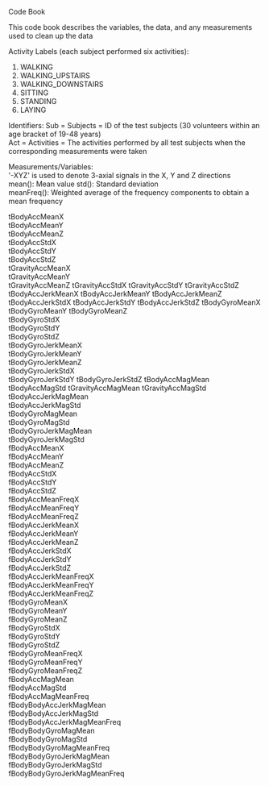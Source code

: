 Code Book

This code book describes the variables, the data, and any measurements used to clean up the data

Activity Labels (each subject performed six activities):                                                                    
1. WALKING                                                                                                                  
2. WALKING_UPSTAIRS                                                                                                         
3. WALKING_DOWNSTAIRS                                                                                                       
4. SITTING
5. STANDING                                                                                                                 
6. LAYING                                                                                                                   

Identifiers:
 Sub = Subjects = ID of the test subjects (30 volunteers within an age bracket of 19-48 years)                                 
 Act = Activities = The activities performed by all test subjects when the corresponding measurements were taken

Measurements/Variables:                                                                                                     
'-XYZ' is used to denote 3-axial signals in the X, Y and Z directions                                                       
mean(): Mean value
std(): Standard deviation                                                                                                   
meanFreq(): Weighted average of the frequency components to obtain a mean frequency

tBodyAccMeanX                                                                                  
tBodyAccMeanY           
tBodyAccMeanZ         
tBodyAccStdX        
tBodyAccStdY       
tBodyAccStdZ                
tGravityAccMeanX               
tGravityAccMeanY        
tGravityAccMeanZ 
tGravityAccStdX 
tGravityAccStdY 
tGravityAccStdZ 
tBodyAccJerkMeanX 
tBodyAccJerkMeanY 
tBodyAccJerkMeanZ 
tBodyAccJerkStdX 
tBodyAccJerkStdY 
tBodyAccJerkStdZ 
tBodyGyroMeanX 
tBodyGyroMeanY 
tBodyGyroMeanZ  
tBodyGyroStdX   
tBodyGyroStdY   
tBodyGyroStdZ    
tBodyGyroJerkMeanX    
tBodyGyroJerkMeanY    
tBodyGyroJerkMeanZ   
tBodyGyroJerkStdX  
tBodyGyroJerkStdY 
tBodyGyroJerkStdZ 
tBodyAccMagMean 
tBodyAccMagStd 
tGravityAccMagMean 
tGravityAccMagStd 
tBodyAccJerkMagMean   
tBodyAccJerkMagStd  
tBodyGyroMagMean  
tBodyGyroMagStd   
tBodyGyroJerkMagMean   
tBodyGyroJerkMagStd   
fBodyAccMeanX   
fBodyAccMeanY   
fBodyAccMeanZ  
fBodyAccStdX  
fBodyAccStdY  
fBodyAccStdZ  
fBodyAccMeanFreqX  
fBodyAccMeanFreqY  
fBodyAccMeanFreqZ  
fBodyAccJerkMeanX  
fBodyAccJerkMeanY  
fBodyAccJerkMeanZ  
fBodyAccJerkStdX  
fBodyAccJerkStdY  
fBodyAccJerkStdZ  
fBodyAccJerkMeanFreqX  
fBodyAccJerkMeanFreqY  
fBodyAccJerkMeanFreqZ  
fBodyGyroMeanX  
fBodyGyroMeanY  
fBodyGyroMeanZ  
fBodyGyroStdX  
fBodyGyroStdY  
fBodyGyroStdZ  
fBodyGyroMeanFreqX  
fBodyGyroMeanFreqY  
fBodyGyroMeanFreqZ  
fBodyAccMagMean  
fBodyAccMagStd  
fBodyAccMagMeanFreq  
fBodyBodyAccJerkMagMean  
fBodyBodyAccJerkMagStd  
fBodyBodyAccJerkMagMeanFreq  
fBodyBodyGyroMagMean  
fBodyBodyGyroMagStd  
fBodyBodyGyroMagMeanFreq  
fBodyBodyGyroJerkMagMean  
fBodyBodyGyroJerkMagStd  
fBodyBodyGyroJerkMagMeanFreq  
